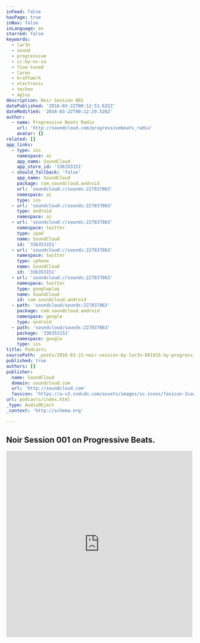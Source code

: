 ```yaml
---
inFeed: false
hasPage: true
inNav: false
inLanguage: en
starred: false
keywords:
  - lar3n
  - sound
  - progressive
  - cc-by-nc-sa
  - fine-tuned
  - laren
  - kraftwerk
  - electronic
  - techno
  - agius
description: Noir Session 001
datePublished: '2016-03-22T00:12:51.632Z'
dateModified: '2016-03-22T00:12:29.526Z'
author:
  - name: Progressive Beats Radio
    url: 'http://soundcloud.com/progressivebeats_radio'
    avatar: {}
related: []
app_links:
  - type: ios
    namespace: ai
    app_name: SoundCloud
    app_store_id: '336353151'
  - should_fallback: 'false'
    app_name: SoundCloud
    package: com.soundcloud.android
    url: 'soundcloud://sounds:227837863'
    namespace: ai
    type: ios
  - url: 'soundcloud://sounds:227837863'
    type: android
    namespace: ai
  - url: 'soundcloud://sounds:227837863'
    namespace: twitter
    type: ipad
    name: SoundCloud
    id: '336353151'
  - url: 'soundcloud://sounds:227837863'
    namespace: twitter
    type: iphone
    name: SoundCloud
    id: '336353151'
  - url: 'soundcloud://sounds:227837863'
    namespace: twitter
    type: googleplay
    name: SoundCloud
    id: com.soundcloud.android
  - path: 'soundcloud/sounds:227837863'
    package: com.soundcloud.android
    namespace: google
    type: android
  - path: 'soundcloud/sounds:227837863'
    package: '336353151'
    namespace: google
    type: ios
title: Podcasts
sourcePath: _posts/2016-03-21-noir-session-by-lar3n-081015-by-progressive-beats-radio.md
published: true
authors: []
publisher:
  name: SoundCloud
  domain: soundcloud.com
  url: 'http://soundcloud.com'
  favicon: 'https://a-v2.sndcdn.com/assets/images/sc-icons/favicon-2cadd14b.ico'
url: podcasts/index.html
_type: AudioObject
_context: 'http://schema.org'

---
```

## Noir Session 001 on Progressive Beats.

<iframe src="https://cdn.embedly.com/widgets/media.html?src=https%3A%2F%2Fw.soundcloud.com%2Fplayer%2F%3Fvisual%3Dtrue%26url%3Dhttp%253A%252F%252Fapi.soundcloud.com%252Ftracks%252F227837863%26show_artwork%3Dtrue%26in%3Dlar3n%252Fsets%252Fnoir-sessions-on-progressive&amp;url=https%3A%2F%2Fsoundcloud.com%2Fprogressivebeats_radio%2Fnoir-session-by-lar3n-081015%3Fin%3Dlar3n%2Fsets%2Fnoir-sessions-on-progressive&amp;image=http%3A%2F%2Fi1.sndcdn.com%2Fartworks-000132315741-coq3hh-t500x500.jpg&amp;key=b7d04c9b404c499eba89ee7072e1c4f7&amp;type=text%2Fhtml&amp;schema=soundcloud" width="500" height="500" scrolling="no" frameborder="0" allowfullscreen="allowfullscreen" style=""></iframe>